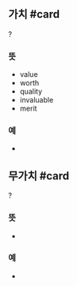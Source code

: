 ## 가치 #card
?
### 뜻
- value
- worth
- quality
- invaluable
- merit
### 예
-

## 무가치 #card
?
### 뜻
- 
### 예
-
